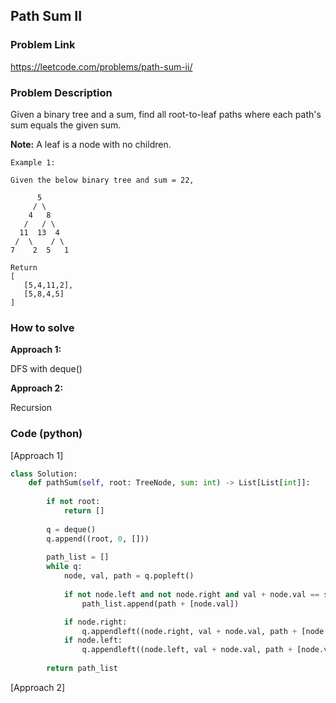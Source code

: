 ## Path Sum II

### Problem Link

https://leetcode.com/problems/path-sum-ii/

### Problem Description 

Given a binary tree and a sum, find all root-to-leaf paths where each path's sum equals the given sum.

**Note:** A leaf is a node with no children.


```
Example 1: 

Given the below binary tree and sum = 22,

      5
     / \
    4   8
   /   / \
  11  13  4
 /  \    / \
7    2  5   1

Return
[
   [5,4,11,2],
   [5,8,4,5]
]
```


### How to solve 

**Approach 1:** 

DFS with deque()

**Approach 2:** 

Recursion


### Code (python)

[Approach 1]

```python
class Solution:
    def pathSum(self, root: TreeNode, sum: int) -> List[List[int]]:
        
        if not root:
            return []
        
        q = deque()
        q.append((root, 0, []))
        
        path_list = []
        while q:
            node, val, path = q.popleft()
            
            if not node.left and not node.right and val + node.val == sum:
                path_list.append(path + [node.val])

            if node.right:
                q.appendleft((node.right, val + node.val, path + [node.val]))
            if node.left:
                q.appendleft((node.left, val + node.val, path + [node.val]))
                
        return path_list
```

[Approach 2]

```python

```